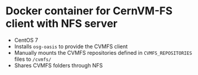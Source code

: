 # Docker container for CernVM-FS client with NFS server

* CentOS 7
* Installs `osg-oasis` to provide the CVMFS client
* Manually mounts the CVMFS repositories defined in `CVMFS_REPOSITORIES` files to `/cvmfs/`
* Shares CVMFS folders through NFS
